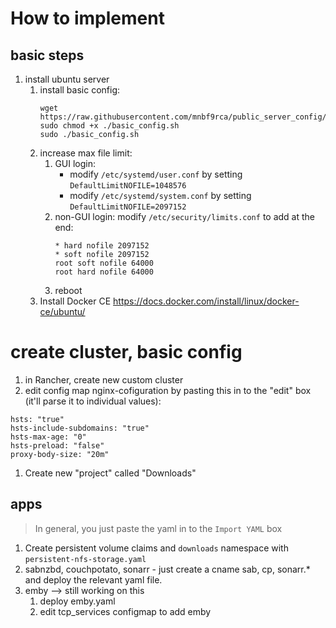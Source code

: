 
# How to implement
## basic steps
1. install ubuntu server 
	1. install basic config:
        ```
        wget https://raw.githubusercontent.com/mnbf9rca/public_server_config/master/basic_config.sh
        sudo chmod +x ./basic_config.sh
        sudo ./basic_config.sh
        ```
	1. increase max file limit:
		1. GUI login:
			 - modify `/etc/systemd/user.conf` by setting `DefaultLimitNOFILE=1048576`
			 - modify `/etc/systemd/system.conf` by setting `DefaultLimitNOFILE=2097152`
		1. non-GUI login:
			 modify `/etc/security/limits.conf` to add at the end:
			```
			* hard nofile 2097152
			* soft nofile 2097152
			root soft nofile 64000
			root hard nofile 64000
			```
		4. reboot
    1. Install Docker CE https://docs.docker.com/install/linux/docker-ce/ubuntu/

# create cluster, basic config
1. in Rancher, create new custom cluster
1. edit config map nginx-cofiguration by pasting this in to the "edit" box (it'll parse it to individual values):
  ```
  hsts: "true"
  hsts-include-subdomains: "true"
  hsts-max-age: "0"
  hsts-preload: "false"
  proxy-body-size: "20m"
  ```
1. Create new "project" called "Downloads"

## apps
> In general, you just paste the yaml in to the `Import YAML` box
1. Create persistent volume claims and `downloads` namespace with `persistent-nfs-storage.yaml`
1. sabnzbd, couchpotato, sonarr - just create a cname sab, cp, sonarr.* and deploy the relevant yaml file.
1. emby --> still working on this
	1. deploy emby.yaml
    1. edit tcp_services configmap to add emby

```

